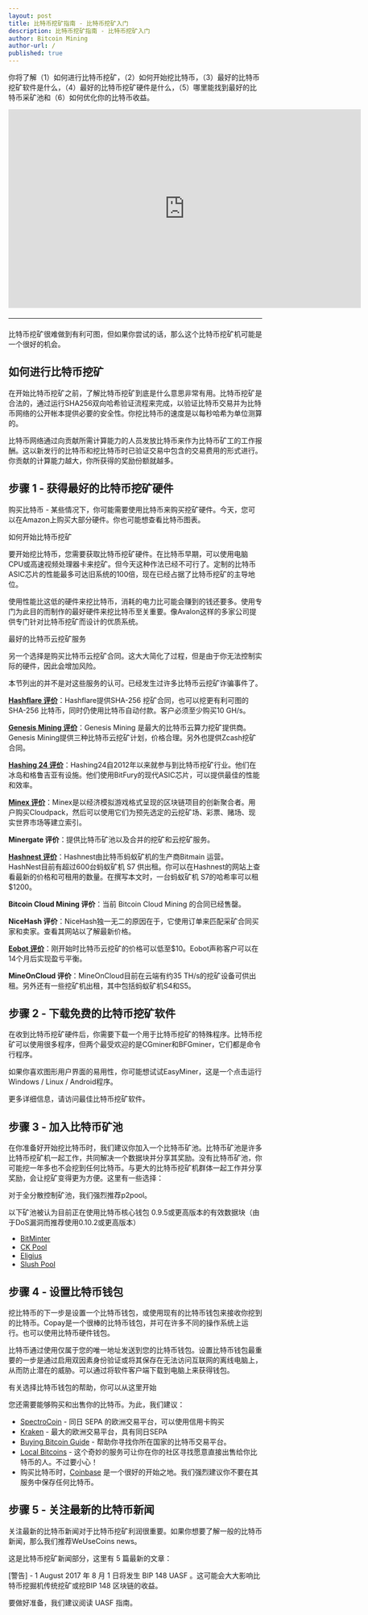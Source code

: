```yaml
---
layout: post
title: 比特币挖矿指南 - 比特币挖矿入门
description: 比特币挖矿指南 - 比特币挖矿入门
author: Bitcoin Mining
author-url: /
published: true
---
```


你将了解（1）如何进行比特币挖矿，（2）如何开始挖比特币，（3）最好的比特币挖矿软件是什么，（4）最好的比特币挖矿硬件是什么，（5）哪里能找到最好的比特币采矿池和（6）如何优化你的比特币收益。
<center><iframe width="700" height="394" src="https://www.youtube.com/embed/GmOzih6I1zs" frameborder="0" allowfullscreen></iframe>
<hr style="width: 100%; margin: 20px 0; color: #eee;" /></center>
比特币挖矿很难做到有利可图，但如果你尝试的话，那么这个比特币挖矿机可能是一个很好的机会。


<h2>如何进行比特币挖矿</h2>

在开始比特币挖矿之前，了解比特币挖矿到底是什么意思非常有用。比特币挖矿是合法的，通过运行SHA256双向哈希验证流程来完成，以验证比特币交易并为比特币网络的公开帐本提供必要的安全性。你挖比特币的速度是以每秒哈希为单位测算的。

比特币网络通过向贡献所需计算能力的人员发放比特币来作为比特币矿工的工作报酬。这以新发行的比特币和挖比特币时已验证交易中包含的交易费用的形式进行。你贡献的计算能力越大，你所获得的奖励份额就越多。

<h2>步骤 1 - 获得最好的比特币挖矿硬件</h2>

购买比特币 - 某些情况下，你可能需要使用比特币来购买挖矿硬件。今天，您可以在Amazon上购买大部分硬件。你也可能想查看比特币图表。 

如何开始比特币挖矿

要开始挖比特币，您需要获取比特币挖矿硬件。在比特币早期，可以使用电脑CPU或高速视频处理器卡来挖矿。但今天这种作法已经不可行了。定制的比特币 ASIC芯片的性能最多可达旧系统的100倍，现在已经占据了比特币挖矿的主导地位。

使用性能比这低的硬件来挖比特币，消耗的电力比可能会赚到的钱还要多。使用专门为此目的而制作的最好硬件来挖比特币至关重要。像Avalon这样的多家公司提供专门针对比特币挖矿而设计的优质系统。

最好的比特币云挖矿服务

另一个选择是购买比特币云挖矿合同。这大大简化了过程，但是由于你无法控制实际的硬件，因此会增加风险。

本节列出的并不是对这些服务的认可。已经发生过许多比特币云挖矿诈骗事件了。

<strong><a href="http://geni.us/hashflare">Hashflare 评价</a></strong>：Hashflare提供SHA-256 挖矿合同，也可以挖更有利可图的SHA-256 比特币，同时仍使用比特币自动付款。客户必须至少购买10 GH/s。

<strong><a href="http://geni.us/advendorgm">Genesis Mining 评价</a></strong>：Genesis Mining 是最大的比特币云算力挖矿提供商。Genesis Mining提供三种比特币云挖矿计划，价格合理。另外也提供Zcash挖矿合同。

<strong><a href="http://geni.us/hashing24">Hashing 24 评价</a></strong>：Hashing24自2012年以来就参与到比特币挖矿行业。他们在冰岛和格鲁吉亚有设施。他们使用BitFury的现代ASIC芯片，可以提供最佳的性能和效率。

<strong><a href="http://geni.us/minex">Minex 评价</a></strong>：Minex是以经济模拟游戏格式呈现的区块链项目的创新聚合者。用户购买Cloudpack，然后可以使用它们为预先选定的云挖矿场、彩票、赌场、现实世界市场等建立索引。

<strong>Minergate 评价</strong>：提供比特币矿池以及合并的挖矿和云挖矿服务。

<strong><a href="http://geni.us/advendorgm">Hashnest 评价</a></strong>：Hashnest由比特币蚂蚁矿机的生产商Bitmain 运营。 HashNest目前有超过600台蚂蚁矿机 S7 供出租。你可以在Hashnest的网站上查看最新的价格和可租用的数量。在撰写本文时，一台蚂蚁矿机 S7的哈希率可以租$1200。

<strong>Bitcoin Cloud Mining 评价</strong>：当前 Bitcoin Cloud Mining 的合同已经售罄。

<strong>NiceHash 评价</strong>：NiceHash独一无二的原因在于，它使用订单来匹配采矿合同买家和卖家。查看其网站以了解最新价格。

<strong><a href="http://geni.us/hashflare">Eobot 评价</a></strong>：刚开始时比特币云挖矿的价格可以低至$10。Eobot声称客户可以在14个月后实现盈亏平衡。

<strong>MineOnCloud 评价</strong>：MineOnCloud目前在云端有约35 TH/s的挖矿设备可供出租。另外还有一些挖矿机出租，其中包括蚂蚁矿机S4和S5。

<h2>步骤 2 - 下载免费的比特币挖矿软件</h2>

在收到比特币挖矿硬件后，你需要下载一个用于比特币挖矿的特殊程序。比特币挖矿可以使用很多程序，但两个最受欢迎的是CGminer和BFGminer，它们都是命令行程序。

如果你喜欢图形用户界面的易用性，你可能想试试EasyMiner，这是一个点击运行Windows / Linux / Android程序。

更多详细信息，请访问最佳比特币挖矿软件。
 
<h2>步骤 3 - 加入比特币矿池</h2>

在你准备好开始挖比特币时，我们建议你加入一个比特币矿池。比特币矿池是许多比特币挖矿机一起工作，共同解决一个数据块并分享其奖励。没有比特币矿池，你可能挖一年多也不会挖到任何比特币。与更大的比特币挖矿机群体一起工作并分享奖励，会让挖矿变得更为方便。这里有一些选择：

对于全分散控制矿池，我们强烈推荐p2pool。

以下矿池被认为目前正在使用比特币核心钱包 0.9.5或更高版本的有效数据块（由于DoS漏洞而推荐使用0.10.2或更高版本）
<ul>
<li><a href="https://bitminter.com/">BitMinter</a></li>
<li><a href="http://www.kano.is/">CK Pool</a></li>
<li><a href="http://eligius.st/~gateway/">Eligius</a></li>
<li><a href="https://en.bitcoin.it/wiki/Bitcoin_Pooled_Mining">Slush Pool</a></li>
</ul>
<h2>步骤 4 - 设置比特币钱包</h2>

挖比特币的下一步是设置一个比特币钱包，或使用现有的比特币钱包来接收你挖到的比特币。Copay是一个很棒的比特币钱包，并可在许多不同的操作系统上运行。也可以使用比特币硬件钱包。

比特币通过使用仅属于您的唯一地址发送到您的比特币钱包。设置比特币钱包最重要的一步是通过启用双因素身份验证或将其保存在无法访问互联网的离线电脑上，从而防止潜在的威胁。可以通过将软件客户端下载到电脑上来获得钱包。

有关选择比特币钱包的帮助，你可以从这里开始

您还需要能够购买和出售你的比特币。为此，我们建议：
<ul>
<li><a href="http://geni.us/spectrocoin">SpectroCoin</a> - 同日 SEPA 的欧洲交易平台，可以使用信用卡购买</li>
<li><a href="https://www.kraken.com/">Kraken</a> - 最大的欧洲交易平台，具有同日SEPA</li>
<li><a href="https://www.weusecoins.com/en/how-buy-bitcoins-online-best-bitcoin-exchange-rate-bitcoin-price/">Buying Bitcoin Guide</a> - 帮助你寻找你所在国家的比特币交易平台。</li>
<li><a href="http://geni.us/localbitcoins">Local Bitcoins</a> - 这个奇妙的服务可让你在你的社区寻找愿意直接出售给你比特币的人。不过要小心！</li>
<li>购买比特币时，<a href="http://geni.us/coinbase">Coinbase</a> 是一个很好的开始之地。我们强烈建议你不要在其服务中保存任何比特币。</li>
</ul>
<h2>步骤 5 - 关注最新的比特币新闻</h2>

关注最新的比特币新闻对于比特币挖矿利润很重要。如果你想要了解一般的比特币新闻，那么我们推荐WeUseCoins news。

这是比特币挖矿新闻部分，这里有 5 篇最新的文章：

[警告] - 1 August 2017 年 8 月 1 日将发生 BIP 148 UASF 。这可能会大大影响比特币挖掘机传统挖矿或挖BIP 148 区块链的收益。

要做好准备，我们建议阅读 UASF 指南。



